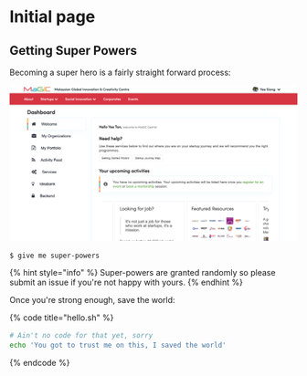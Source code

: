 # Initial page

## Getting Super Powers

Becoming a super hero is a fairly straight forward process:

![](.gitbook/assets/screenshot-2021-02-08-at-10.06.58-am.png)

```
$ give me super-powers
```

{% hint style="info" %}
 Super-powers are granted randomly so please submit an issue if you're not happy with yours.
{% endhint %}

Once you're strong enough, save the world:

{% code title="hello.sh" %}
```bash
# Ain't no code for that yet, sorry
echo 'You got to trust me on this, I saved the world'
```
{% endcode %}



